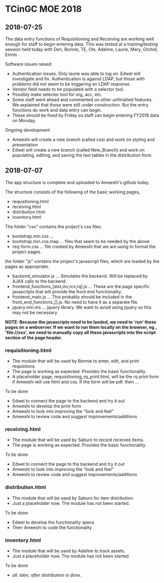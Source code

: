 # TCinGC MOE 2018

## 2018-07-25

The data entry functions of Requisitioning and Receiving are working well enough for staff to begin entering data. This was tested at a training/testing session held today with Den, Bonnie, TE, Ole, Adeline, Laurie, Mary, Orchid, Emrei.

Software issues raised:

* Authentication issues. Only laurie was able to log on. Edwel will investigate and fix. Authentication is against LDAP, but those with problems did not seem to be triggering an LDAP response.
* Vendor field needs to be populated with a selector tool.
* Possibly make selector tool for org, acc, etc.
* Some staff went ahead and commented on other unfinished features. We explained that those were still under construction. But the entry functions do work and data entry can begin.
* These should be fixed by Friday so staff can begin entering FY2018 data on Monday.

Ongoing development

* Ameeshi will create a new branch (called css) and work on styling and presentation
* Edwel will create a new branch (called New_Branch) and work on populating, editing, and saving the two tables in the distribution form.

## 2018-07-07

The app structure is complete and uploaded to Ameeshi's github today.

The structure consists of the following of the basic working pages,

* requistioning.html
* receiving.html
* distribution.html
* inventory.html

The folder "css" contains the project's css files.

* bootstrap.min.css ... 
* bootstrap.min.css.map ... files that seem to be needed by the above
* req-form.css ... file created by Ameeshi that we are using to format the project pages.

the folder "js" contains the project's javascript files, which are loaded by the pages as appropriate.

* backend_simulator.js ... Simulates the backend. Will be replaced by AJAX calls to the backend.
* frontend_functions_[dist,inv,rcv,rq].js ... These are the page specific javascripts that will provide the front end functionality.
* frontend_main.js ... This probably should be included in the front_end_functions_[].js. No need to have it as a separate file.
* jquery.min.ms ... jquery library. We want to avoid using jquery so this may not be necessary.

**NOTE: Because the javascripts need to be laoded, we need to 'run' these pages on a webserver. If we want to run them locally on the browser, eg., 'file://xxx', we need to manually copy all these javascripts into the script section of the page header.**

### requisitioning.html

* The module that will be used by Bonnie to enter, edit, and print requistions
* The page is working as expected. Provides the basic functionality.
* A placeholder page, requisitioning\_rq\_print.html, will be the rq print form if Ameeshi will use html and css. If the form will be pdf, then ...

To be done

* Edwel to connect the page to the backend and try it out
* Ameeshi to develop the print form
* Ameeshi to look into improving the "look and feel"
* Ameeshi to review code and suggest improvements/additions

### receiving.html

* The module that will be used by Saburo to record received items.
* The page is working as expected. Provides the basic functionality.

To be done

* Edwel to connect the page to the backend and try it out
* Ameeshi to look into improving the "look and feel"
* Ameeshi to review code and suggest improvements/additions

### distribution.html

* The module that will be used by Saburo for item distribution
* Just a placeholder now. The module has not been started.

To be done

* Edwel to develop the functionality specs
* Then Ameeshi to code the functionality

### inventory.html

* The module that will be used by Adeline to track assets.
* Just a placeholder now. The module has not been started.

To be done

* _all. later, after distribution is done._